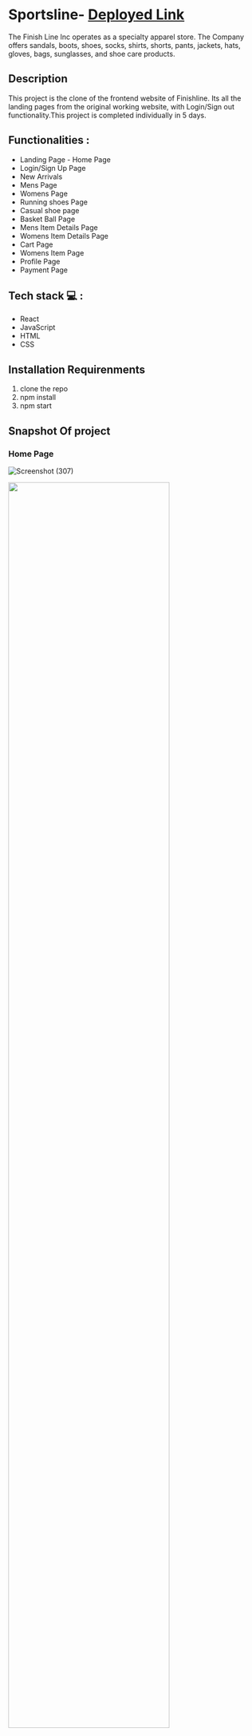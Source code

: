 # Sportsline-  **[Deployed Link](https://statuesque-chickens-777.vercel.app/)**
The Finish Line Inc operates as a specialty apparel store. The Company offers sandals, boots, shoes, socks, shirts, shorts, pants, jackets, hats, gloves, bags, sunglasses, and shoe care products.

## Description
This project is the clone of the frontend website of Finishline. Its all the landing pages from the original working website, with Login/Sign out functionality.This project is completed individually in 5 days.

## Functionalities :
<ul>
<li>Landing Page - Home Page</li>
<li>Login/Sign Up Page</li>
<li>New Arrivals</li>
<li>Mens Page</li>
<li>Womens Page</li>
<li>Running shoes Page</li>
<li>Casual shoe page</li>
<li>Basket Ball Page</li>
<li>Mens Item Details Page</li>
<li>Womens Item Details Page</li>
<li>Cart Page</li>
<li>Womens Item Page</li>
<li>Profile Page</li>
<li>Payment Page</li>
</ul>

## Tech stack  💻 :
<ul>
<li>React</li>
<li>JavaScript</li>
<li>HTML</li>
<li>CSS</li>

</ul>

## Installation Requirenments
<ol>
<li>clone the repo</li>
<li> npm install</li>
<li> npm start</li>
</ol>

## Snapshot Of project

### Home Page
![Screenshot (307)](https://user-images.githubusercontent.com/97978681/217015332-670825f3-dc2c-4b10-af86-cb3bdabc7a5c.png)

<img width="80%" src="https://user-images.githubusercontent.com/97978681/217015332-670825f3-dc2c-4b10-af86-cb3bdabc7a5c.png"/>

### Register Page
![Screenshot (311)](https://user-images.githubusercontent.com/97978681/217018929-e74d9a9f-e8d7-4000-8f24-f184f5aca966.png)

### Login Page
![Screenshot (310)](https://user-images.githubusercontent.com/97978681/217019052-4eb82df5-332b-4474-aea8-985a86468a30.png)

### New Arrivals
![Screenshot (313)](https://user-images.githubusercontent.com/97978681/217019493-5c135388-4744-4142-896f-460aad69aa82.png)

### Mens Item Details Page
![Screenshot (314)](https://user-images.githubusercontent.com/97978681/217019765-176d0d94-31bb-40de-b1de-f4561a157dca.png)

### Cart Page
![Screenshot (315)](https://user-images.githubusercontent.com/97978681/217019816-aa9a9059-deca-4f1d-8026-e35c210b5eb0.png)

### Payment Page
![Screenshot (316)](https://user-images.githubusercontent.com/97978681/217019846-3c2b7b22-a2c5-4bb9-af0c-55a3ab0c1349.png)

## Developer
 - **[Shivam Sherje](https://github.com/shivamsherje)**

